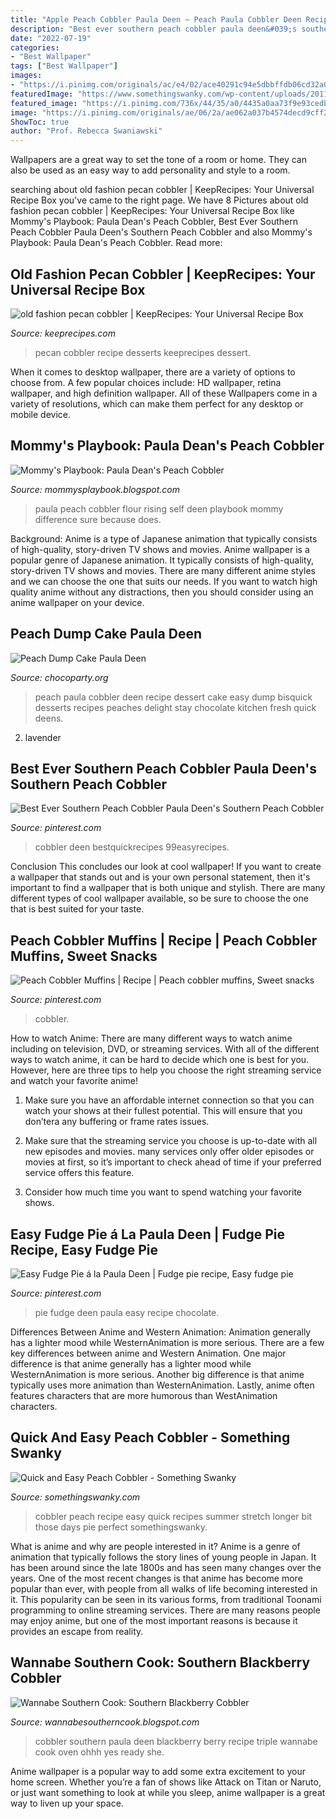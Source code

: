 ```yaml
---
title: "Apple Peach Cobbler Paula Deen ~ Peach Paula Cobbler Deen Recipe Dessert Cake Easy Dump Bisquick Desserts Recipes Peaches Delight Stay Chocolate Kitchen Fresh Quick Deens"
description: "Best ever southern peach cobbler paula deen&#039;s southern peach cobbler"
date: "2022-07-19"
categories:
- "Best Wallpaper"
tags: ["Best Wallpaper"]
images:
- "https://i.pinimg.com/originals/ac/e4/02/ace40291c94e5dbbffdb06cd32a08062.jpg"
featuredImage: "https://www.somethingswanky.com/wp-content/uploads/2011/08/DSC_6408.jpg"
featured_image: "https://i.pinimg.com/736x/44/35/a0/4435a0aa73f9e93cedb2e1853bafcff7.jpg"
image: "https://i.pinimg.com/originals/ae/06/2a/ae062a037b4574decd9cff2bc7ceff50.jpg"
ShowToc: true
author: "Prof. Rebecca Swaniawski"
---
```



Wallpapers are a great way to set the tone of a room or home. They can also be used as an easy way to add personality and style to a room.

	

		
searching about old fashion pecan cobbler | KeepRecipes: Your Universal Recipe Box you've came to the right page. We have 8 Pictures about old fashion pecan cobbler | KeepRecipes: Your Universal Recipe Box like Mommy&#039;s Playbook: Paula Dean&#039;s Peach Cobbler, Best Ever Southern Peach Cobbler Paula Deen&#039;s Southern Peach Cobbler and also Mommy&#039;s Playbook: Paula Dean&#039;s Peach Cobbler. Read more:
		
    
## Old Fashion Pecan Cobbler | KeepRecipes: Your Universal Recipe Box

<img loading=lazy src="http://keeprecipes.com/sites/keeprecipes/files/old_fashion_pecan_cobbler_0.jpg" onerror="this.onerror=null;this.src='https://tse4.mm.bing.net/th?id=OIP.osMNH6f80qZ4s99wBiRjvwHaEv&amp;pid=15.1';" alt="old fashion pecan cobbler | KeepRecipes: Your Universal Recipe Box">

_Source: keeprecipes.com_

>pecan cobbler recipe desserts keeprecipes dessert. 

	

When it comes to desktop wallpaper, there are a variety of options to choose from. A few popular choices include: HD wallpaper, retina wallpaper, and high definition wallpaper. All of these Wallpapers come in a variety of resolutions, which can make them perfect for any desktop or mobile device. 

    
## Mommy&#039;s Playbook: Paula Dean&#039;s Peach Cobbler

<img loading=lazy src="http://4.bp.blogspot.com/-t4SpCkB1btg/UEEk8SG4v2I/AAAAAAAAAXk/1MlSkt5e0RY/s1600/IMG_4495.JPG" onerror="this.onerror=null;this.src='https://tse3.mm.bing.net/th?id=OIP.9S3Za1JcRG186jfoBC-DKAHaE8&amp;pid=15.1';" alt="Mommy&#039;s Playbook: Paula Dean&#039;s Peach Cobbler">

_Source: mommysplaybook.blogspot.com_

>paula peach cobbler flour rising self deen playbook mommy difference sure because does. 

	

Background: Anime is a type of Japanese animation that typically consists of high-quality, story-driven TV shows and movies.
Anime wallpaper is a popular genre of Japanese animation. It typically consists of high-quality, story-driven TV shows and movies. There are many different anime styles and we can choose the one that suits our needs. If you want to watch high quality anime without any distractions, then you should consider using an anime wallpaper on your device.

    
## Peach Dump Cake Paula Deen

<img loading=lazy src="https://www.chocoparty.org/wp-content/uploads/2019/03/paula_deens_peach_cobbler_img_2700_600x699_0.jpg" onerror="this.onerror=null;this.src='https://tse3.mm.bing.net/th?id=OIP.lmeXWx1wS3W-cCtj4g3-SgHaIo&amp;pid=15.1';" alt="Peach Dump Cake Paula Deen">

_Source: chocoparty.org_

>peach paula cobbler deen recipe dessert cake easy dump bisquick desserts recipes peaches delight stay chocolate kitchen fresh quick deens. 

	

2. lavender 

    
## Best Ever Southern Peach Cobbler Paula Deen&#039;s Southern Peach Cobbler

<img loading=lazy src="https://i.pinimg.com/originals/ae/06/2a/ae062a037b4574decd9cff2bc7ceff50.jpg" onerror="this.onerror=null;this.src='https://tse4.mm.bing.net/th?id=OIP.zBlzB0U6UDF0AboeBU3JVgHaHa&amp;pid=15.1';" alt="Best Ever Southern Peach Cobbler Paula Deen&#039;s Southern Peach Cobbler">

_Source: pinterest.com_

>cobbler deen bestquickrecipes 99easyrecipes. 

	

Conclusion
This concludes our look at cool wallpaper! If you want to create a wallpaper that stands out and is your own personal statement, then it's important to find a wallpaper that is both unique and stylish. There are many different types of cool wallpaper available, so be sure to choose the one that is best suited for your taste.

    
## Peach Cobbler Muffins | Recipe | Peach Cobbler Muffins, Sweet Snacks

<img loading=lazy src="https://i.pinimg.com/736x/44/35/a0/4435a0aa73f9e93cedb2e1853bafcff7.jpg" onerror="this.onerror=null;this.src='https://tse1.mm.bing.net/th?id=OIP.lu29eW23mlW-hwr_R1HYYQHaLH&amp;pid=15.1';" alt="Peach Cobbler Muffins | Recipe | Peach cobbler muffins, Sweet snacks">

_Source: pinterest.com_

>cobbler. 

	

How to watch Anime: There are many different ways to watch anime including on television, DVD, or streaming services.
With all of the different ways to watch anime, it can be hard to decide which one is best for you. However, here are three tips to help you choose the right streaming service and watch your favorite anime!
1. Make sure you have an affordable internet connection so that you can watch your shows at their fullest potential. This will ensure that you don’tera any buffering or frame rates issues.

2. Make sure that the streaming service you choose is up-to-date with all new episodes and movies. many services only offer older episodes or movies at first, so it’s important to check ahead of time if your preferred service offers this feature.

3. Consider how much time you want to spend watching your favorite shows.

    
## Easy Fudge Pie á La Paula Deen | Fudge Pie Recipe, Easy Fudge Pie

<img loading=lazy src="https://i.pinimg.com/originals/ac/e4/02/ace40291c94e5dbbffdb06cd32a08062.jpg" onerror="this.onerror=null;this.src='https://tse1.mm.bing.net/th?id=OIP.ZdHI8MuXIKAjT1YBdUYZlwHaKE&amp;pid=15.1';" alt="Easy Fudge Pie á la Paula Deen | Fudge pie recipe, Easy fudge pie">

_Source: pinterest.com_

>pie fudge deen paula easy recipe chocolate. 

	

Differences Between Anime and Western Animation: Animation generally has a lighter mood while WesternAnimation is more serious.
There are a few key differences between anime and Western Animation. One major difference is that anime generally has a lighter mood while WesternAnimation is more serious. Another big difference is that anime typically uses more animation than WesternAnimation. Lastly, anime often features characters that are more humorous than WestAnimation characters.

    
## Quick And Easy Peach Cobbler - Something Swanky

<img loading=lazy src="https://www.somethingswanky.com/wp-content/uploads/2011/08/DSC_6408.jpg" onerror="this.onerror=null;this.src='https://tse4.mm.bing.net/th?id=OIP.C1N85EBAQ6cq5Qml313ZqAHaLL&amp;pid=15.1';" alt="Quick and Easy Peach Cobbler - Something Swanky">

_Source: somethingswanky.com_

>cobbler peach recipe easy quick recipes summer stretch longer bit those days pie perfect somethingswanky. 

	

What is anime and why are people interested in it?
Anime is a genre of animation that typically follows the story lines of young people in Japan. It has been around since the late 1800s and has seen many changes over the years. One of the most recent changes is that anime has become more popular than ever, with people from all walks of life becoming interested in it. This popularity can be seen in its various forms, from traditional Toonami programming to online streaming services. There are many reasons people may enjoy anime, but one of the most important reasons is because it provides an escape from reality.

    
## Wannabe Southern Cook: Southern Blackberry Cobbler

<img loading=lazy src="http://4.bp.blogspot.com/-BLqxDW81bdM/T8QumJagkqI/AAAAAAAAAiQ/G2mHLF7uvn4/s1600/IMG_1908.JPG" onerror="this.onerror=null;this.src='https://tse1.mm.bing.net/th?id=OIP.cU6MoyGUGLFd9lvkyv_pxQHaFj&amp;pid=15.1';" alt="Wannabe Southern Cook: Southern Blackberry Cobbler">

_Source: wannabesoutherncook.blogspot.com_

>cobbler southern paula deen blackberry berry recipe triple wannabe cook oven ohhh yes ready she. 

	

Anime wallpaper is a popular way to add some extra excitement to your home screen. Whether you’re a fan of shows like Attack on Titan or Naruto, or just want something to look at while you sleep, anime wallpaper is a great way to liven up your space.

